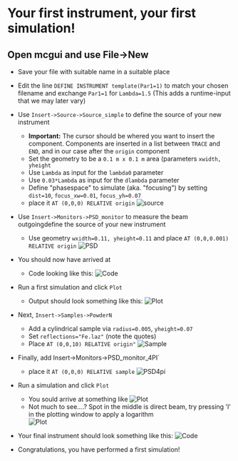 # Your first instrument, your first simulation!

## Open mcgui and use File->New

* Save your file with suitable name in a suitable place
* Edit the line `DEFINE INSTRUMENT template(Par1=1)` to match your
  chosen filename and exchange `Par1=1` for `Lambda=1.5`
  (This adds a runtime-input that we may later vary)
* Use `Insert->Source->Source_simple` to define the source of your new
  instrument
  * **Important:** The cursor should be whered you want to insert the component. Components are inserted in a list between 
  `TRACE` and `END`, and in our case after the `origin` component
  * Set the geometry to be a `0.1 m x 0.1 m` area (parameters `xwidth, yheight`
  * Use `Lambda` as input for the `lambda0` parameter
  * Use `0.03*Lambda` as input for the `dlambda` parameter
  * Define "phasespace" to simulate (aka. "focusing") by setting `dist=10`, `focus_xw=0.01`, `focus_yh=0.07`
  * place it `AT (0,0,0) RELATIVE origin`
  ![source](source.png)

* Use `Insert->Monitors->PSD_monitor` to measure the beam outgoingdefine the source of your new
  instrument
  * Use geometry `wxidth=0.11, yheight=0.11` and place `AT (0,0,0.001) RELATIVE origin`
  ![PSD](PSD.png)

* You should now have arrived at
  * Code looking like this:
  ![Code](code1.png)

* Run a first simulation and click `Plot`
  * Output should look something like this:
  ![Plot](plot1.png)

* Next, `Insert->Samples->PowderN`
  * Add a cylindrical sample via `radius=0.005`, `yheight=0.07`
  * Set `reflections="Fe.laz"` (note the quotes)
  * Place `AT (0,0,10) RELATIVE origin"`
  ![Sample](sample.png)

* Finally, add Insert->Monitors->PSD_monitor_4PI`
  * place it `AT (0,0,0) RELATIVE sample`
  ![PSD4pi](PSD4pi.png)

* Run a simulation and click `Plot`
  * You sould arrive at something like
  ![Plot](plot2.png)
  * Not much to see....? Spot in the middle is direct beam, try pressing 'l' in the plotting 
  window to apply a logarithm  
  ![Plot](plot2log.png)

* Your final instrument should look something like this:
  ![Code](code2.png)

* Congratulations, you have performed a first simulation!